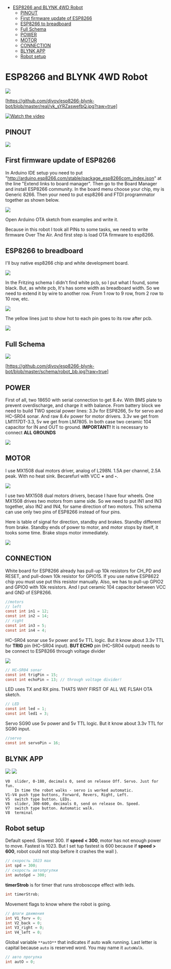 - [ESP8266 and BLYNK 4WD Robot](#esp8266-and-blynk-4wd-robot)
  * [PINOUT](#pinout)
  * [First firmware update of ESP8266](#first-firmware-update-of-esp8266)
  * [ESP8266 to breadboard](#esp8266-to-breadboard)
  * [Full Schema](#full-schema)
  * [POWER](#power)
  * [MOTOR](#motor)
  * [CONNECTION](#connection)
  * [BLYNK APP](#blynk-app)
  * [Robot setup](#robot-setup)

# ESP8266 and BLYNK 4WD Robot

![](https://github.com/djvov/esp8266-blynk-bot/blob/master/real/small/vk_sYRZaswefbQ.jpg?raw=true)

[https://github.com/djvov/esp8266-blynk-bot/blob/master/real/vk_sYRZaswefbQ.jpg?raw=true]

[![Watch the video](https://github.com/djvov/esp8266-blynk-bot/blob/master/real/small/youtube_screenshot.jpg?raw=true)](https://www.youtube.com/watch?v=UbAJtE57SPo)

## PINOUT

![](https://github.com/djvov/esp8266-blynk-bot/blob/master/schema/ESP8266_12Epinout.jpg?raw=true)

## First firmware update of ESP8266

In Arduino IDE setup you need to put "http://arduino.esp8266.com/stable/package_esp8266com_index.json" at the line "Extend links to board manager".
Then go to the Board Manager and install ESP8266 community.
In the board menu choose your chip, my is Generic 8266.
Then your need to put esp8266 and FTDI programmator together as shown below.

![](https://github.com/djvov/esp8266-blynk-bot/blob/master/schema/esp2866%20first.jpg?raw=true)

Open Arduino OTA sketch from examples and write it.

Because in this robot I took all PINs to some tasks, we need to write firmware Over The Air. And first step is load OTA firmware to esp8266.

## ESP8266 to breadboard

I'll buy native esp8266 chip and white development board.

![](https://github.com/djvov/esp8266-blynk-bot/blob/master/real/small/esp8266_breakout_board.jpg?raw=true)

In the Fritzing schema I didn't find white pcb, so I put what I found, some black.
But, as white pcb, It's has some width as breadboard width. So we need to extend it by wire to another row. From 1 row to 9 row, from 2 row to 10 row, etc.

![](https://github.com/djvov/esp8266-blynk-bot/blob/master/schema/esp8266%20bread1.jpg?raw=true)

The yellow lines just to show hot to each  pin goes to its row after pcb.

![](https://github.com/djvov/esp8266-blynk-bot/blob/master/schema/esp8266%20bread2.jpg?raw=true)

## Full Schema

![](https://raw.githubusercontent.com/djvov/esp8266-blynk-bot/master/schema/robot_bb_small.jpg?raw=true)

[https://github.com/djvov/esp8266-blynk-bot/blob/master/schema/robot_bb.jpg?raw=true]


## POWER

First of all, two 18650 with serial connection to get 8.4v. With BMS plate to prevent overdischarge, and charge it with balance.
From battery block we need to build TWO special power lines: 3.3v for ESP8266, 5v for servo and HC–SR04 sonar. And raw 8.4v power for motor drivers.
3.3v we get from LM1117DT-3.3, 5v we get from LM7805. In both case two ceramic 104 capacitor for IN and OUT to ground.
**IMPORTANT!** It is necessary to connect **ALL GROUNDS**

![](https://github.com/djvov/esp8266-blynk-bot/blob/master/real/small/vk_VSyZD3ZBPP4.jpg?raw=true)

## MOTOR

I use MX1508 dual motors driver, analog of L298N. 1.5A per channel, 2.5A peak. With no heat sink. Becarefurl with VCC **+** and **-**.

![](https://github.com/djvov/esp8266-blynk-bot/blob/master/schema/MX1508motor.jpg?raw=true)

I use two MX1508 dual motors drivers, becase  I have four wheels. One MX1508 drives two motors from same side. So we need to put IN1 and IN3 together, also IN2 and IN4, for same direction of two motors. This schema can use only two pins of ESP8266 instead of four pins.

Here is table of signal for direction, standby and brakes. Standby different from brake. Standby ends of power to motor, and motor stops by itself, it tooks some time. Brake stops motor immediately.

![](https://github.com/djvov/esp8266-blynk-bot/blob/master/schema/MX1508motorSCHEMA.jpg?raw=true)

## CONNECTION

White board for ESP8266 already has pull-up 10k resistors for CH_PD and RESET, and pull-down 10k resistor for GPIO15. If you use native ESP8622 chip you must use put this resistor manually. Also, we has to pull-up GPIO2 and GPIO0 with 10k resistors. And I put ceramic 104 capacitor between VCC and GND of ESP8266.

```c
//motors
// left
const int in1 = 12;
const int in2 = 14;
// right
const int in3 = 5;
const int in4 = 4;
```
HC–SR04 sonar use 5v power and 5v TTL logic. But it know about 3.3v TTL for **TRIG** pin (HC–SR04 input). **BUT ECHO** pin (HC–SR04 output) needs to be connect to ESP8266 through voltage divider


![](https://github.com/djvov/esp8266-blynk-bot/blob/master/schema/voltage_divider.jpg?raw=true)

```c
// HC–SR04 sonar
const int trigPin = 15;
const int echoPin = 13; // through voltage divider!
```
LED uses TX and RX pins. THATS WHY FIRST OF ALL WE FLSAH OTA sketch.

```c
// LED
const int led = 1;
const int led1 = 3;
```

Servo SG90 use 5v power and 5v TTL logic. But it know about 3.3v TTL for SG90 input.

```c
//servo
const int servoPin = 16;
```

## BLYNK APP

![](https://github.com/djvov/esp8266-blynk-bot/blob/master/blynk/small/blynk1_small.jpg?raw=true) ![](https://github.com/djvov/esp8266-blynk-bot/blob/master/blynk/small/blynk2_small.jpg?raw=true)

```
V0  slider, 0-180, decimals 0, send on release Off. Servo. Just for fun.
    In time the robot walks - servo is worked automatic.
V1-V4 push type buttons, Forward, Revers, Right, Left.
V5  switch type button. LEDs.
V6  slider, 300-600, decimals 0, send on release On. Speed.
V7  switch type button. Automatic walk.
V8  terminal
```

## Robot setup

Default speed. Slowest 300. If **speed < 300**, motor has not enough power to move. Fastest is 1023. But I set tup fastest is 600 because if **speed > 600**, robot could not stop before it crashes the wall ).

```c
// скорость 1023 max
int spd = 300;
// скорость автопргулки
int autoSpd = 300;
```

**timerStrob** is for timer that runs stroboscope effect with leds.

```c
int timerStrob;
```
Movement flags to know where the robot is going.

```c
// флаги движения
int V1_forv = 0;
int V2_back = 0;
int V3_right = 0;
int V4_left = 0;
```

Global variable `**autO**` that indicates if auto walk running. Last letter is capital because `auto` is reserved word. You may name it `autoWalk`.

```c
// авто прогулка
int autO = 0;
```
